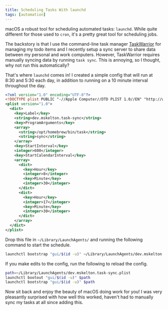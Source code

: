 ```yaml
---
title: Scheduling Tasks With launchd
tags: [automation]
---
```


macOS a robust tool for scheduling automated tasks: `launchd`. While quite
different for those used to `cron`, it's a pretty great tool for scheduling
jobs.

The backstory is that I use the command-line task manager
[TaskWarrior](https://taskwarrior.org) for managing my todo items and I recently
setup a sync server to share data between my personal and work computers.
However, TaskWarrior requires manually syncing data by running `task sync`. This
is annoying, so I thought, why not run this automatically?

That's where `launchd` comes in! I created a simple config that will run at 8:30
and 5:30 each day, in addition to running on a 10 minute interval throughout the
day.

```xml dev.mskelton.task-sync.plist
<?xml version="1.0" encoding="UTF-8"?>
<!DOCTYPE plist PUBLIC "-//Apple Computer//DTD PLIST 1.0//EN" "http://www.apple.com/DTDs/PropertyList-1.0.dtd">
<plist version="1.0">
  <dict>
    <key>Label</key>
    <string>dev.mskelton.task-sync</string>
    <key>ProgramArguments</key>
    <array>
      <string>/opt/homebrew/bin/task</string>
      <string>sync</string>
    </array>
    <key>StartInterval</key>
    <integer>600</integer>
    <key>StartCalendarInterval</key>
    <array>
      <dict>
        <key>Hour</key>
        <integer>8</integer>
        <key>Minute</key>
        <integer>30</integer>
      </dict>
      <dict>
        <key>Hour</key>
        <integer>17</integer>
        <key>Minute</key>
        <integer>30</integer>
      </dict>
    </array>
  </dict>
</plist>
```

Drop this file in `~/Library/LaunchAgents/` and running the following command to
start the schedule.

```bash
launchctl bootstrap "gui/$(id -u)" ~/Library/LaunchAgents/dev.mskelton.task-sync.plist
```

If you make edits to the config, run the following to reload the config.

```bash
path=~/Library/LaunchAgents/dev.mskelton.task-sync.plist
launchctl bootout "gui/$(id -u)" $path
launchctl bootstrap "gui/$(id -u)" $path
```

Now sit back and enjoy the beauty of macOS doing work for you! I was very
pleasantly surprised with how well this worked, haven't had to manually sync my
tasks at all since adding this.
